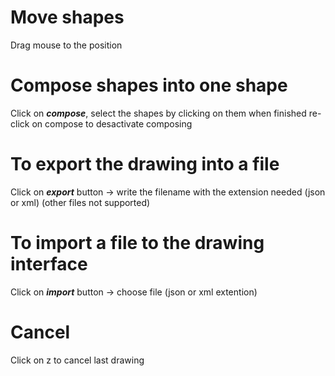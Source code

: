 # Move shapes #
Drag mouse to the position 
# Compose shapes into one shape #
Click on ***compose***, select the shapes by clicking on them
when finished re-click on compose to desactivate composing 
# To export the drawing into a file #
Click on ***export*** button -> write the filename with the extension needed (json or xml)
(other files not supported)
# To import a file to the drawing interface #
Click on ***import*** button -> choose file (json or xml extention)
# Cancel #
Click on z to cancel last drawing
